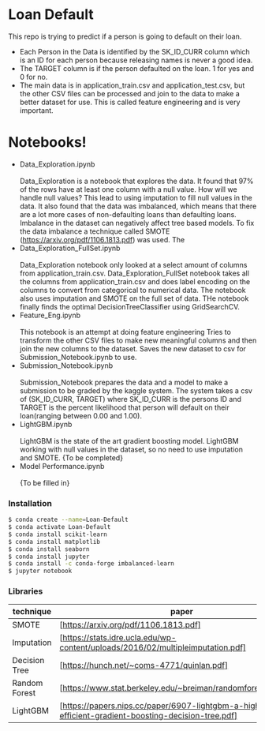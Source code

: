 # Loan Default





This repo is trying to predict if a person is going to default on their loan.

  - Each Person in the Data is identified by the SK_ID_CURR column which is an ID for each person because releasing names is never a good idea. 
  - The TARGET column is if the person defaulted on the loan. 1 for yes and 0 for no. 
  - The main data is in application_train.csv and application_test.csv, but the other CSV files can be processed and join to the data to make a better dataset for use. This is called feature engineering and is very important. 

# Notebooks!

  - Data_Exploration.ipynb <br/> <br/> 
  Data_Exploration is a notebook that explores the data. It found that 97% of the rows have at least one column with a null value. How will we handle null values? This lead to using imputation to fill null values in the data. It also found that the data was imbalanced, which means that there are a lot more cases of non-defaulting loans than defaulting loans. Imbalance in the dataset can negatively affect tree based models. To fix the data imbalance a technique called SMOTE (https://arxiv.org/pdf/1106.1813.pdf) was used. The 
  - Data_Exploration_FullSet.ipynb <br/><br/> 
  Data_Exploration notebook only looked at a select amount of columns from application_train.csv. Data_Exploration_FullSet notebook takes all the columns from application_train.csv and does label encoding on the columns to convert from categorical to numerical data. The notebook also uses imputation and SMOTE on the full set of data. THe notebook finally finds the optimal DecisionTreeClassifier using GridSearchCV. 
- Feature_Eng.ipynb <br/><br/> 
  This notebook is an attempt at doing feature engineering
  Tries to transform the other CSV files to make new meaningful columns and then join the new columns to the dataset. Saves the new dataset to csv for Submission_Notebook.ipynb to use.
- Submission_Notebook.ipynb <br/><br/> 
    Submission_Notebook prepares the data and a model to make a submission to be graded by the kaggle system.
    The system takes a csv of (SK_ID_CURR, TARGET) where SK_ID_CURR is the persons ID and TARGET is the percent likelihood that person will default on their loan(ranging between 0.00 and 1.00).
- LightGBM.ipynb <br/><br/> 
    LightGBM is the state of the art gradient boosting model. LightGBM working with null values in the dataset, so no need to use imputation and SMOTE. 
    {To be completed}
- Model Performance.ipynb <br/><br/> 
    {To be filled in}



### Installation

```sh
$ conda create --name=Loan-Default
$ conda activate Loan-Default
$ conda install scikit-learn
$ conda install matplotlib
$ conda install seaborn
$ conda install jupyter
$ conda install -c conda-forge imbalanced-learn
$ jupyter notebook
```


### Libraries



| technique | paper |
| ------ | ------ |
| SMOTE | [https://arxiv.org/pdf/1106.1813.pdf]|
| Imputation | [https://stats.idre.ucla.edu/wp-content/uploads/2016/02/multipleimputation.pdf] |
| Decision Tree | [https://hunch.net/~coms-4771/quinlan.pdf] |
| Random Forest | [https://www.stat.berkeley.edu/~breiman/randomforest2001.pdf] |
| LightGBM | [https://papers.nips.cc/paper/6907-lightgbm-a-highly-efficient-gradient-boosting-decision-tree.pdf] |

